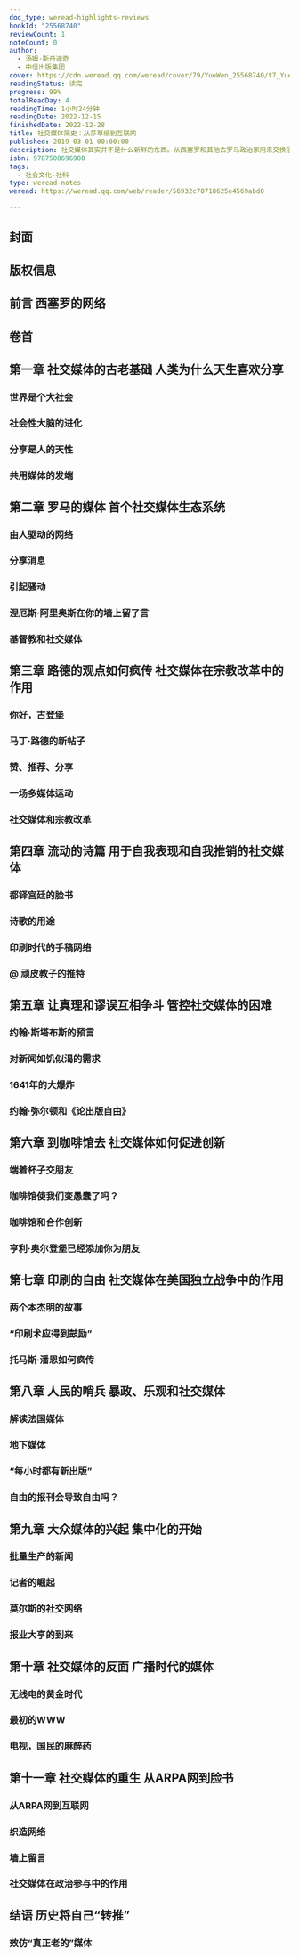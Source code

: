 ```yaml
---
doc_type: weread-highlights-reviews
bookId: "25568740"
reviewCount: 1
noteCount: 0
author:
  - 汤姆·斯丹迪奇
  - 中信出版集团
cover: https://cdn.weread.qq.com/weread/cover/79/YueWen_25568740/t7_YueWen_25568740.jpg
readingStatus: 读完
progress: 99%
totalReadDay: 4
readingTime: 1小时24分钟
readingDate: 2022-12-15
finishedDate: 2022-12-28
title: 社交媒体简史：从莎草纸到互联网
published: 2019-03-01 00:00:00
description: 社交媒体其实并不是什么新鲜的东西。从西塞罗和其他古罗马政治家用来交换信息的莎草纸信，到宗教改革、美国独立、法国大革命期间印制的宣传小册子，过去人类跟同伴交流信息的方式依然影响着现代社会。在报纸、广播和电视主导了信息的散播几十年后，互联网的出现使社交媒体重新变成人们与朋友分享信息的有力工具，并推动公共讨论走向一个新的模式。汤姆•斯丹迪奇在书中提醒我们，历史上的社交网络其实跟现代社会的社交媒体有很多相似之处。比如，天主教会在回应马丁·路德的攻击上的两难境地很像今天那些大企业回应网络上的批评时的状况；17世纪人们对于咖啡馆会分散人们工作、学习注意力的指责也很像今天对社交媒体负面作用的担心。借助对托马斯·潘恩和“互联网之父”文顿·瑟夫等人的讨论，作者还探索了一些人们一直争论的话题：从言论自由和审查之间的张力到社交媒体在启迪创新和激发社会变革上的作用。见识城邦简史系列还包括：《人类简史》《世界简史》《生命简史》《药物简史》《时间哲学简史》《纳粹德国简史》《以眼还眼：犯罪与惩罚简史》《婚姻简史》《隐私简史》等。
isbn: 9787508696980
tags:
  - 社会文化-社科
type: weread-notes
weread: https://weread.qq.com/web/reader/56932c70718625e4569abd0

---
```



## 封面

## 版权信息

## 前言 西塞罗的网络

## 卷首

## 第一章 社交媒体的古老基础 人类为什么天生喜欢分享

### 世界是个大社会

### 社会性大脑的进化

### 分享是人的天性

### 共用媒体的发端

## 第二章 罗马的媒体 首个社交媒体生态系统

### 由人驱动的网络

### 分享消息

### 引起骚动

### 涅厄斯·阿里奥斯在你的墙上留了言

### 基督教和社交媒体

## 第三章 路德的观点如何疯传 社交媒体在宗教改革中的作用

### 你好，古登堡

### 马丁·路德的新帖子

### 赞、推荐、分享

### 一场多媒体运动

### 社交媒体和宗教改革

## 第四章 流动的诗篇 用于自我表现和自我推销的社交媒体

### 都铎宫廷的脸书

### 诗歌的用途

### 印刷时代的手稿网络

### @ 顽皮教子的推特

## 第五章 让真理和谬误互相争斗 管控社交媒体的困难

### 约翰·斯塔布斯的预言

### 对新闻如饥似渴的需求

### 1641年的大爆炸

### 约翰·弥尔顿和《论出版自由》

## 第六章 到咖啡馆去 社交媒体如何促进创新

### 端着杯子交朋友

### 咖啡馆使我们变愚蠢了吗？

### 咖啡馆和合作创新

### 亨利·奥尔登堡已经添加你为朋友

## 第七章 印刷的自由 社交媒体在美国独立战争中的作用

### 两个本杰明的故事

### “印刷术应得到鼓励”

### 托马斯·潘恩如何疯传

## 第八章 人民的哨兵 暴政、乐观和社交媒体

### 解读法国媒体

### 地下媒体

### “每小时都有新出版”

### 自由的报刊会导致自由吗？

## 第九章 大众媒体的兴起 集中化的开始

### 批量生产的新闻

### 记者的崛起

### 莫尔斯的社交网络

### 报业大亨的到来

## 第十章 社交媒体的反面 广播时代的媒体

### 无线电的黄金时代

### 最初的WWW

### 电视，国民的麻醉药

## 第十一章 社交媒体的重生 从ARPA网到脸书

### 从ARPA网到互联网

### 织造网络

### 墙上留言

### 社交媒体在政治参与中的作用

## 结语 历史将自己“转推”

### 效仿“真正老的”媒体

